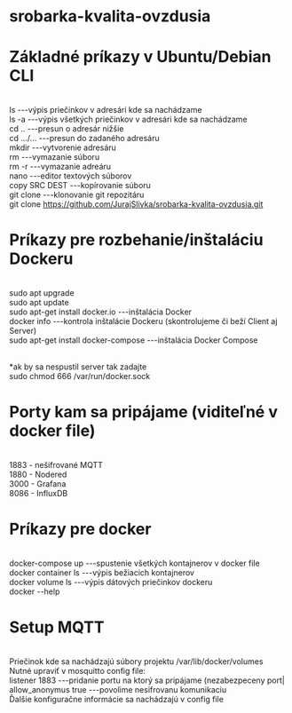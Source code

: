 # srobarka-kvalita-ovzdusia
 

# Základné príkazy v Ubuntu/Debian CLI
<br>ls ---výpis priečinkov v adresári kde sa nachádzame
<br>ls -a ---výpis všetkých priečinkov v adresári kde sa nachádzame
<br>cd .. ---presun o adresár nižšie
<br>cd .../... ---presun do zadaného adresáru
<br>mkdir ---vytvorenie adresáru 
<br>rm ---vymazanie súboru
<br>rm -r ---vymazanie adreáru
<br>nano ---editor textových súborov
<br>copy SRC DEST ---kopírovanie súboru
<br>git clone ---klonovanie git repozitáru
<br> git clone https://github.com/JurajSlivka/srobarka-kvalita-ovzdusia.git

# Príkazy pre rozbehanie/inštaláciu Dockeru
<br>sudo apt upgrade
<br>sudo apt update
<br>sudo apt-get install docker.io ---inštalácia Docker
<br>docker info ---kontrola inštalácie Dockeru (skontrolujeme či beží Client aj Server)
<br>sudo apt-get install docker-compose ---inštalácia Docker Compose

<br>*ak by sa nespustil server tak zadajte 
<br>sudo chmod 666 /var/run/docker.sock

# Porty kam sa pripájame (viditeľné v docker file)
<br>1883 - nešifrované MQTT
<br>1880 - Nodered
<br>3000 - Grafana
<br>8086 - InfluxDB

# Príkazy pre docker
<br>docker-compose up ---spustenie všetkých kontajnerov v docker file
<br>docker container ls ---výpis bežiacich kontajnerov
<br>docker volume ls ---výpis dátových priečinkov dockeru
<br>docker --help

# Setup MQTT 
<br>Priečinok kde sa nachádzajú súbory projektu /var/lib/docker/volumes
<br>Nutné upraviť v mosquitto config file:
<br>listener 1883 ---pridanie portu na ktorý sa pripájame (nezabezpeceny port|
<br>allow_anonymus true ---povolime nesifrovanu komunikaciu
<br>Ďalšie konfiguračne informácie sa nachádzajú v config file

